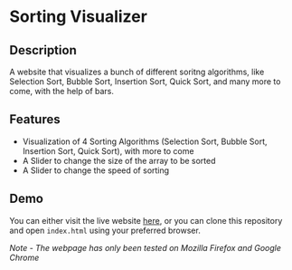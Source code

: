 # Sorting Visualizer

## Description

A website that visualizes a bunch of different soritng algorithms, like Selection Sort, Bubble Sort, Insertion Sort, Quick Sort, and many more to come, with the help of bars.

## Features

- Visualization of 4 Sorting Algorithms (Selection Sort, Bubble Sort, Insertion Sort, Quick Sort), with more to come
- A Slider to change the size of the array to be sorted
- A Slider to change the speed of sorting

## Demo

You can either visit the live website [here](https://r-sv.netlify.app/), or you can clone this repository and open `index.html` using your preferred browser.

*Note - The webpage has only been tested on Mozilla Firefox and Google Chrome*
